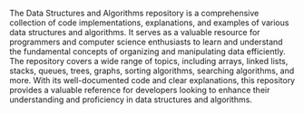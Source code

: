 The Data Structures and Algorithms repository is a comprehensive collection of code implementations, explanations, and examples of various data structures and algorithms. It serves as a valuable resource for programmers and computer science enthusiasts to learn and understand the fundamental concepts of organizing and manipulating data efficiently. The repository covers a wide range of topics, including arrays, linked lists, stacks, queues, trees, graphs, sorting algorithms, searching algorithms, and more. With its well-documented code and clear explanations, this repository provides a valuable reference for developers looking to enhance their understanding and proficiency in data structures and algorithms.
